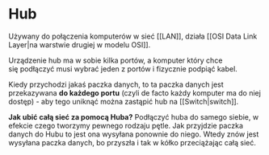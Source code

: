 # Hub
Używany do połączenia komputerów w sieć [[LAN]], działa [[OSI Data Link Layer|na warstwie drugiej w modelu OSI]]. 

Urządzenie hub ma w sobie kilka portów, a komputer który chce się podłączyć musi wybrać jeden z portów i fizycznie podpiąć kabel. 

Kiedy przychodzi jakaś paczka danych, to ta paczka danych jest przekazywana **do każdego portu** (czyli de facto każdy komputer ma do niej dostęp) - aby tego uniknąć można zastąpić hub na [[Switch|switch]].

**Jak ubić całą sieć za pomocą Huba?** Podłączyć huba do samego siebie, w efekcie czego tworzymy pewnego rodzaju pętle. Jak przyjdzie paczka danych do Hubu to jest ona wysyłana ponownie do niego. Wtedy znów jest wysyłana paczka danych, bo przyszła i tak w kółko przeciążając całą sieć.
